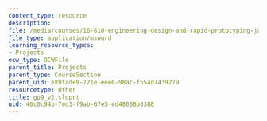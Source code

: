 ```yaml
---
content_type: resource
description: ''
file: /media/courses/16-810-engineering-design-and-rapid-prototyping-january-iap-2005/40c0c94b7ed3f9ab67e3ed48688b8388_gp9_v2.sldprt
file_type: application/msword
learning_resource_types:
- Projects
ocw_type: OCWFile
parent_title: Projects
parent_type: CourseSection
parent_uid: e89fade9-721e-eee0-98ac-f554d7439279
resourcetype: Other
title: gp9_v2.sldprt
uid: 40c0c94b-7ed3-f9ab-67e3-ed48688b8388
---
```

